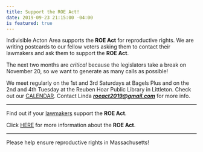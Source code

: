 ```yaml
---
title: Support the ROE Act!
date: 2019-09-23 21:15:00 -04:00
is featured: true
---
```


Indivisible Acton Area supports the **ROE Act** for reproductive rights.  We are writing postcards to our fellow voters asking them to contact their lawmakers and ask them to support the **ROE Act**.

The next two months are *critical* because the legislators take a break on November 20, so we want to generate as many calls as possible!

We meet regularly on the 1st and 3rd Saturdays at Bagels Plus and on the 2nd and 4th Tuesday at the Reuben Hoar Public Library in Littleton. Check out our [CALENDAR](http://www.indivisibleacton.org/calendar.html).  Contact Linda ***roeact2019@gmail.com*** for more info.

---

Find out if your [lawmakers](https://www.plannedparenthoodaction.org/planned-parenthood-advocacy-fund-massachusetts-inc/issues/roe-act/roe-act-cosponsors) support the **ROE Act**.

Click [HERE](https://www.plannedparenthoodaction.org/planned-parenthood-advocacy-fund-massachusetts-inc/issues/roe-act) for more information about the **ROE Act**.

---

Please help ensure reproductive rights in Massachusetts!